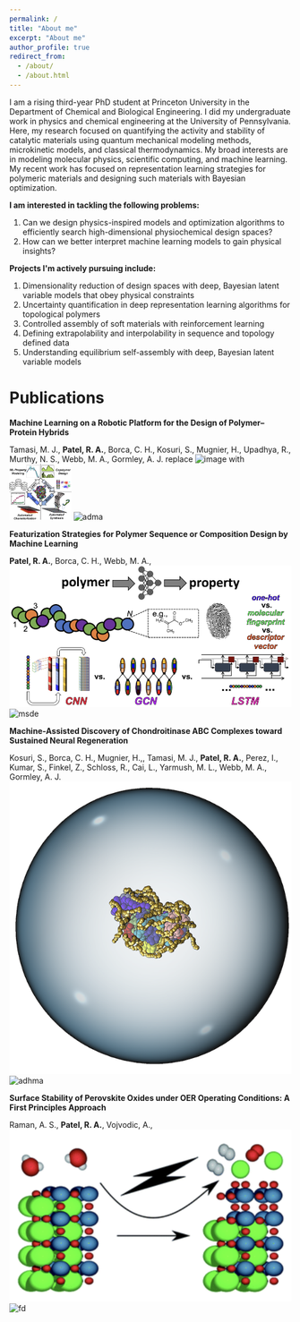 ```yaml
---
permalink: /
title: "About me"
excerpt: "About me"
author_profile: true
redirect_from: 
  - /about/
  - /about.html
---
```

I am a rising third-year PhD student at Princeton University in the Department of Chemical and Biological Engineering. I did my undergraduate work in physics and chemical engineering at the University of Pennsylvania. Here, my research focused on quantifying the activity and stability of catalytic materials using quantum mechanical modeling methods, microkinetic models, and classical thermodynamics. My broad interests are in modeling molecular physics, scientific computing, and machine learning. My recent work has focused on representation learning strategies for polymeric materials and designing such materials with Bayesian optimization. 

**I am interested in tackling the following problems:**

1. Can we design physics-inspired models and optimization algorithms to efficiently search high-dimensional physiochemical design spaces?
2. How can we better interpret machine learning models to gain physical insights? 

**Projects I'm actively pursuing include:**

1. Dimensionality reduction of design spaces with deep, Bayesian latent variable models that obey physical constraints
2. Uncertainty quantification in deep representation learning algorithms for topological polymers
3. Controlled assembly of soft materials with reinforcement learning
4. Defining extrapolability and interpolability in sequence and topology defined data
5. Understanding equilibrium self-assembly with deep, Bayesian latent variable models 

Publications
======

**Machine Learning on a Robotic Platform for the Design of Polymer–Protein Hybrids**

Tamasi, M. J., **Patel, R. A.**, Borca, C. H., Kosuri, S., Mugnier, H., Upadhya, R., Murthy, N. S., Webb, M. A., Gormley, A. J.
replace ![image](https://your-image-url.type) with <img src="/images/3_enzyme.png" height="100">
![adma](https://onlinelibrary.wiley.com/doi/10.1002/adma.202201809?af=R)

**Featurization Strategies for Polymer Sequence or Composition Design by Machine Learning**

**Patel, R. A.**, Borca, C. H., Webb, M. A., 
![feature](/images/Featurization.png)
![msde](https://pubs.rsc.org/en/content/articlelanding/2022/me/d1me00160d)

**Machine‐Assisted Discovery of Chondroitinase ABC Complexes toward Sustained Neural Regeneration**

Kosuri, S., Borca, C. H., Mugnier, H.,, Tamasi, M. J., **Patel, R. A.**, Perez, I., Kumar, S., Finkel, Z., Schloss, R., Cai, L., Yarmush, M. L., Webb, M. A., Gormley, A. J.
![chabc](/images/chabc.png)
![adhma](https://onlinelibrary.wiley.com/doi/full/10.1002/adhm.202102101)

**Surface Stability of Perovskite Oxides under OER Operating Conditions: A First Principles Approach**

Raman, A. S., **Patel, R. A.**, Vojvodic, A., 
![catalysis](/images/faraday_discuss.png)
![fd](https://pubs.rsc.org/en/content/articlelanding/2021/FD/C9FD00146H)
